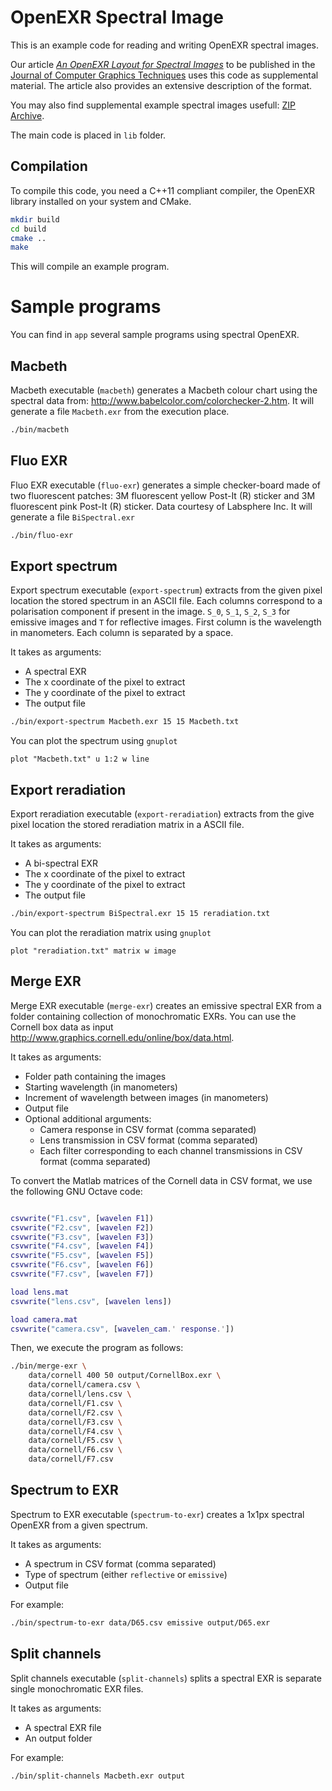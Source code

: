 # OpenEXR Spectral Image

This is an example code for reading and writing OpenEXR spectral
images.

Our article [*An OpenEXR Layout for Spectral
Images*](https://cgg.mff.cuni.cz/publications/an-openexr-layout-for-spectral-images/)
to be published in the [Journal of Computer Graphics
Techniques](http://jcgt.org) uses this code as supplemental
material. The article also provides an extensive description of the
format.

You may also find supplemental example spectral images usefull: [ZIP
Archive](https://cgg.mff.cuni.cz/wp-content/uploads/2021/06/jcgt_2021_spectral_exr_sample_images.zip).

The main code is placed in `lib` folder.

## Compilation

To compile this code, you need a C++11 compliant compiler, the OpenEXR
library installed on your system and CMake.

```bash
mkdir build
cd build
cmake ..
make
```

This will compile an example program.

# Sample programs

You can find in `app` several sample programs using spectral OpenEXR.

## Macbeth

Macbeth executable (`macbeth`) generates a Macbeth colour chart using
the spectral data from:
http://www.babelcolor.com/colorchecker-2.htm. It will generate a file
`Macbeth.exr` from the execution place.

```bash
./bin/macbeth
```

## Fluo EXR

Fluo EXR executable (`fluo-exr`) generates a simple checker-board made
of two fluorescent patches: 3M fluorescent yellow Post-It (R) sticker
and 3M fluorescent pink Post-It (R) sticker. Data courtesy of
Labsphere Inc. It will generate a file `BiSpectral.exr`

```bash
./bin/fluo-exr
```

## Export spectrum

Export spectrum executable (`export-spectrum`) extracts from the given
pixel location the stored spectrum in an ASCII file. Each columns
correspond to a polarisation component if present in the image. `S_0`,
`S_1`, `S_2`, `S_3` for emissive images and `T` for reflective
images. First column is the wavelength in manometers. Each column is
separated by a space.

It takes as arguments:
- A spectral EXR
- The x coordinate of the pixel to extract
- The y coordinate of the pixel to extract
- The output file

```bash
./bin/export-spectrum Macbeth.exr 15 15 Macbeth.txt
```

You can plot the spectrum using `gnuplot`
```gnuplot
plot "Macbeth.txt" u 1:2 w line
```

## Export reradiation

Export reradiation executable (`export-reradiation`) extracts from the
give pixel location the stored reradiation matrix in a ASCII file.

It takes as arguments:
- A bi-spectral EXR
- The x coordinate of the pixel to extract
- The y coordinate of the pixel to extract
- The output file

```bash
./bin/export-spectrum BiSpectral.exr 15 15 reradiation.txt
```

You can plot the reradiation matrix using `gnuplot`
```gnuplot
plot "reradiation.txt" matrix w image
```

## Merge EXR

Merge EXR executable (`merge-exr`) creates an emissive spectral EXR
from a folder containing collection of monochromatic EXRs. You can use
the Cornell box data as input
http://www.graphics.cornell.edu/online/box/data.html.

It takes as arguments:
- Folder path containing the images
- Starting wavelength (in manometers)
- Increment of wavelength between images (in manometers)
- Output file
- Optional additional arguments:
  - Camera response in CSV format (comma separated)
  - Lens transmission in CSV format (comma separated)
  - Each filter corresponding to each channel transmissions in CSV format (comma separated)

To convert the Matlab matrices of the Cornell data in CSV format, we
use the following GNU Octave code:

```Matlab load filters.mat

csvwrite("F1.csv", [wavelen F1])
csvwrite("F2.csv", [wavelen F2])
csvwrite("F3.csv", [wavelen F3])
csvwrite("F4.csv", [wavelen F4])
csvwrite("F5.csv", [wavelen F5])
csvwrite("F6.csv", [wavelen F6])
csvwrite("F7.csv", [wavelen F7])

load lens.mat
csvwrite("lens.csv", [wavelen lens])

load camera.mat
csvwrite("camera.csv", [wavelen_cam.' response.'])
```

Then, we execute the program as follows:

```bash
./bin/merge-exr \
    data/cornell 400 50 output/CornellBox.exr \
    data/cornell/camera.csv \
    data/cornell/lens.csv \
    data/cornell/F1.csv \
    data/cornell/F2.csv \
    data/cornell/F3.csv \
    data/cornell/F4.csv \
    data/cornell/F5.csv \
    data/cornell/F6.csv \
    data/cornell/F7.csv
```

## Spectrum to EXR

Spectrum to EXR executable (`spectrum-to-exr`) creates a 1x1px
spectral OpenEXR from a given spectrum.

It takes as arguments:
- A spectrum in CSV format (comma separated)
- Type of spectrum (either `reflective` or `emissive`)
- Output file

For example:
```bash
./bin/spectrum-to-exr data/D65.csv emissive output/D65.exr
```

## Split channels

Split channels executable (`split-channels`) splits a spectral EXR is
separate single monochromatic EXR files.

It takes as arguments:
- A spectral EXR file
- An output folder

For example:
```bash
./bin/split-channels Macbeth.exr output
```
